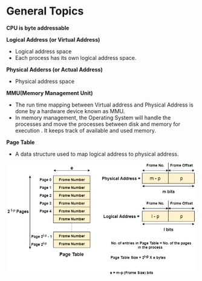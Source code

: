 # General Topics

**CPU is byte addressable**

**Logical Address (or Virtual Address)**
* Logical address space
* Each process has its own logical address space.

**Physical Adderss (or Actual Address)**
* Physical address space

**MMU(Memory Management Unit)**
* The run time mapping between Virtual address and Physical Address is done by a hardware device known as MMU.
* In memory management, the Operating System will handle the processes and move the processes between disk and memory for execution . It keeps track of available and used memory.

**Page Table**
* A data structure used to map logical address to physical address.

<img style="background-color: #f0f0f0;" src='os-page-table-2797170695.png'>

